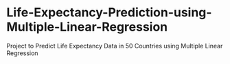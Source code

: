 # Life-Expectancy-Prediction-using-Multiple-Linear-Regression
Project to Predict Life Expectancy Data in 50 Countries using Multiple Linear Regression
